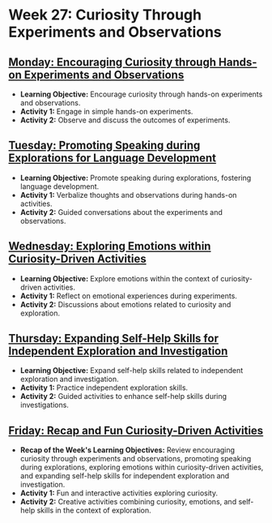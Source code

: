 # Week 27: Curiosity Through Experiments and Observations

## [Monday: Encouraging Curiosity through Hands-on Experiments and Observations](./1-Monday.md)
- **Learning Objective:** Encourage curiosity through hands-on experiments and observations.
- **Activity 1:** Engage in simple hands-on experiments.
- **Activity 2:** Observe and discuss the outcomes of experiments.

## [Tuesday: Promoting Speaking during Explorations for Language Development](./2-Tuesday.md)
- **Learning Objective:** Promote speaking during explorations, fostering language development.
- **Activity 1:** Verbalize thoughts and observations during hands-on activities.
- **Activity 2:** Guided conversations about the experiments and observations.

## [Wednesday: Exploring Emotions within Curiosity-Driven Activities](./3-Wednesday.md)
- **Learning Objective:** Explore emotions within the context of curiosity-driven activities.
- **Activity 1:** Reflect on emotional experiences during experiments.
- **Activity 2:** Discussions about emotions related to curiosity and exploration.

## [Thursday: Expanding Self-Help Skills for Independent Exploration and Investigation](./4-Thursday.md)
- **Learning Objective:** Expand self-help skills related to independent exploration and investigation.
- **Activity 1:** Practice independent exploration skills.
- **Activity 2:** Guided activities to enhance self-help skills during investigations.

## [Friday: Recap and Fun Curiosity-Driven Activities](./5-Friday.md)
- **Recap of the Week's Learning Objectives:** Review encouraging curiosity through experiments and observations, promoting speaking during explorations, exploring emotions within curiosity-driven activities, and expanding self-help skills for independent exploration and investigation.
- **Activity 1:** Fun and interactive activities exploring curiosity.
- **Activity 2:** Creative activities combining curiosity, emotions, and self-help skills in the context of exploration.